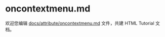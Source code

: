 oncontextmenu.md
===

欢迎您编辑 <a target="__blank" href="https://github.com/jaywcjlove/html-tutorial/blob/master/docs/attribute/oncontextmenu.md">docs/attribute/oncontextmenu.md</a> 文件，共建 HTML Tutorial 文档。